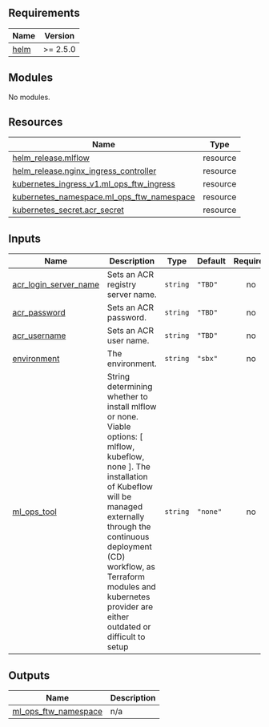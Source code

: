 <!-- BEGIN_TF_DOCS -->
## Requirements

| Name | Version |
|------|---------|
| <a name="requirement_helm"></a> [helm](#requirement\_helm) | >= 2.5.0 |

## Modules

No modules.

## Resources

| Name | Type |
|------|------|
| [helm_release.mlflow](https://registry.terraform.io/providers/helm/latest/docs/resources/release) | resource |
| [helm_release.nginx_ingress_controller](https://registry.terraform.io/providers/helm/latest/docs/resources/release) | resource |
| [kubernetes_ingress_v1.ml_ops_ftw_ingress](https://registry.terraform.io/providers/hashicorp/kubernetes/latest/docs/resources/ingress_v1) | resource |
| [kubernetes_namespace.ml_ops_ftw_namespace](https://registry.terraform.io/providers/hashicorp/kubernetes/latest/docs/resources/namespace) | resource |
| [kubernetes_secret.acr_secret](https://registry.terraform.io/providers/hashicorp/kubernetes/latest/docs/resources/secret) | resource |

## Inputs

| Name | Description | Type | Default | Required |
|------|-------------|------|---------|:--------:|
| <a name="input_acr_login_server_name"></a> [acr\_login\_server\_name](#input\_acr\_login\_server\_name) | Sets an ACR registry server name. | `string` | `"TBD"` | no |
| <a name="input_acr_password"></a> [acr\_password](#input\_acr\_password) | Sets an ACR password. | `string` | `"TBD"` | no |
| <a name="input_acr_username"></a> [acr\_username](#input\_acr\_username) | Sets an ACR user name. | `string` | `"TBD"` | no |
| <a name="input_environment"></a> [environment](#input\_environment) | The environment. | `string` | `"sbx"` | no |
| <a name="input_ml_ops_tool"></a> [ml\_ops\_tool](#input\_ml\_ops\_tool) | String determining whether to install mlflow or none. Viable options: [ mlflow, kubeflow, none ]. The installation of Kubeflow will be managed externally through the continuous deployment (CD) workflow, as Terraform modules and kubernetes provider are either outdated or difficult to setup | `string` | `"none"` | no |

## Outputs

| Name | Description |
|------|-------------|
| <a name="output_ml_ops_ftw_namespace"></a> [ml\_ops\_ftw\_namespace](#output\_ml\_ops\_ftw\_namespace) | n/a |
<!-- END_TF_DOCS -->